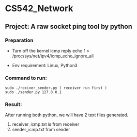 # CS542_Network

## Project: A raw socket ping tool by python

### Preparation

* Turn off the kernel icmp reply 
    echo 1 > /proc/sys/net/ipv4/icmp_echo_ignore_all

* Env requirement: Linux, Python3
### Command to run: 
    sudo ./reciver_sender.py ( receiver run first )
    sudo ./sender.py 127.0.0.1 


### Result:
After running both python, we will have 2 text files generated.
1. receiver_icmp.txt is from receiver 
1. sender_icmp.txt from sender

